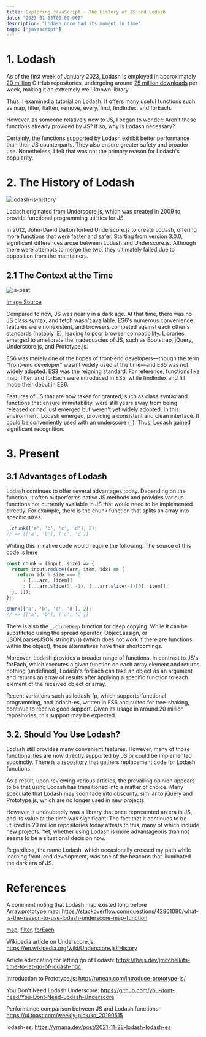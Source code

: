 ```yaml
---
title: Exploring JavaScript - The History of JS and Lodash
date: "2023-01-03T00:00:00Z"
description: "Lodash once had its moment in time"
tags: ["javascript"]
---
```


# 1. Lodash

As of the first week of January 2023, Lodash is employed in approximately [20 million](https://github.com/lodash/lodash/network/dependents) GitHub repositories, undergoing around [25 million downloads](https://www.npmjs.com/package/lodash) per week, making it an extremely well-known library.

Thus, I examined a tutorial on Lodash. It offers many useful functions such as map, filter, flatten, remove, every, find, findIndex, and forEach.

However, as someone relatively new to JS, I began to wonder: Aren't these functions already provided by JS? If so, why is Lodash necessary?

Certainly, the functions supported by Lodash exhibit better performance than their JS counterparts. They also ensure greater safety and broader use. Nonetheless, I felt that was not the primary reason for Lodash's popularity.

# 2. The History of Lodash

![lodash-is-history](./lodash-is-history.jpeg)

Lodash originated from Underscore.js, which was created in 2009 to provide functional programming utilities for JS.

In 2012, John-David Dalton forked Underscore.js to create Lodash, offering more functions that were faster and safer. Starting from version 3.0.0, significant differences arose between Lodash and Underscore.js. Although there were attempts to merge the two, they ultimately failed due to opposition from the maintainers.

## 2.1 The Context at the Time

![js-past](./js-good-part.png)

[Image Source](https://pitzcarraldo.medium.com/javascript%EB%8A%94-%EC%9E%98%EB%AA%BB%EC%9D%B4-%EC%97%86%EB%8B%A4-%EC%A0%95%EB%A7%90%EB%A1%9C-fb9b8e033b10)

Compared to now, JS was nearly in a dark age. At that time, there was no JS class syntax, and fetch wasn't available. ES6's numerous convenience features were nonexistent, and browsers competed against each other's standards (notably IE), leading to poor browser compatibility. Libraries emerged to ameliorate the inadequacies of JS, such as Bootstrap, jQuery, Underscore.js, and Prototype.js.

ES6 was merely one of the hopes of front-end developers—though the term "front-end developer" wasn't widely used at the time—and ES5 was not widely adopted. ES3 was the reigning standard. For reference, functions like map, filter, and forEach were introduced in ES5, while findIndex and fill made their debut in ES6.

Features of JS that are now taken for granted, such as class syntax and functions that ensure immutability, were still years away from being released or had just emerged but weren't yet widely adopted. In this environment, Lodash emerged, providing a consistent and clean interface. It could be conveniently used with an underscore (`_`). Thus, Lodash gained significant recognition.

# 3. Present

## 3.1 Advantages of Lodash

Lodash continues to offer several advantages today. Depending on the function, it often outperforms native JS methods and provides various functions not currently available in JS that would need to be implemented directly. For example, there is the chunk function that splits an array into specific sizes.

```js
_.chunk(['a', 'b', 'c', 'd'], 2);
// => [['a', 'b'], ['c', 'd']]
```

Writing this in native code would require the following. The source of this code is [here](https://github.com/you-dont-need/You-Dont-Need-Lodash-Underscore#_chunk)

```js
const chunk = (input, size) => {
  return input.reduce((arr, item, idx) => {
    return idx % size === 0
      ? [...arr, [item]]
      : [...arr.slice(0, -1), [...arr.slice(-1)[0], item]];
  }, []);
};

chunk(['a', 'b', 'c', 'd'], 2);
// => [['a', 'b'], ['c', 'd']]
```

There is also the `_.cloneDeep` function for deep copying. While it can be substituted using the spread operator, Object.assign, or JSON.parse(JSON.stringify()) (which does not work if there are functions within the object), these alternatives have their shortcomings.

Moreover, Lodash provides a broader range of functions. In contrast to JS's forEach, which executes a given function on each array element and returns nothing (undefined), Lodash's forEach can take an object as an argument and returns an array of results after applying a specific function to each element of the received object or array.

Recent variations such as lodash-fp, which supports functional programming, and lodash-es, written in ES6 and suited for tree-shaking, continue to receive good support. Given its usage in around 20 million repositories, this support may be expected.

## 3.2. Should You Use Lodash?

Lodash still provides many convenient features. However, many of those functionalities are now directly supported by JS or could be implemented succinctly. There is a [repository](https://github.com/you-dont-need/You-Dont-Need-Lodash-Underscore) that gathers replacement code for Lodash functions.

As a result, upon reviewing various articles, the prevailing opinion appears to be that using Lodash has transitioned into a matter of choice. Many speculate that Lodash may soon fade into obscurity, similar to jQuery and Prototype.js, which are no longer used in new projects.

However, it undoubtedly was a library that once represented an era in JS, and its value at the time was significant. The fact that it continues to be utilized in 20 million repositories today attests to this, many of which include new projects. Yet, whether using Lodash is more advantageous than not seems to be a situational decision now.

Regardless, the name Lodash, which occasionally crossed my path while learning front-end development, was one of the beacons that illuminated the dark era of JS.

# References

A comment noting that Lodash map existed long before Array.prototype.map: https://stackoverflow.com/questions/42861080/what-is-the-reason-to-use-lodash-underscore-map-function

[map](https://www.w3schools.com/jsref/jsref_map.asp), [filter](https://www.w3schools.com/jsref/jsref_filter.asp), [forEach](https://www.w3schools.com/jsref/jsref_foreach.asp)

Wikipedia article on Underscore.js: https://en.wikipedia.org/wiki/Underscore.js#History

Article advocating for letting go of Lodash: https://thejs.dev/jmitchell/its-time-to-let-go-of-lodash-nqc

Introduction to Prototype.js: http://runean.com/introduce-prototype-js/

You Don't Need Lodash Underscore: https://github.com/you-dont-need/You-Dont-Need-Lodash-Underscore

Performance comparison between JS and Lodash functions: https://ui.toast.com/weekly-pick/ko_20190515

lodash-es: https://yrnana.dev/post/2021-11-28-lodash-lodash-es